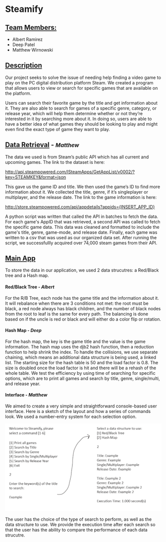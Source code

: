 # <b>Steamify</b>

## <u>Team Members:</u>
- Albert Ramirez
- Deep Patel
- Matthew Wirnowski

## <u>Description</u>
Our project seeks to solve the issue of needing help finding a video game to play on the PC digital distribution platform Steam. We created a program that allows users to view or search for specific games that are available on the platform.

Users can search their favorite game by the title and get information about it. They are also able to search for games of a specific genre, category, or release year, which will help them determine whether or not they’re interested in it by searching more about it. In doing so, users are able to have a better idea of what games they should be looking to play and might even find the exact type of game they want to play.

## <u>Data Retrieval</u> - <i><small>Matthew</small></i>

The data we used is from Steam’s public API which has all current and upcoming games. The link to the dataset is here:
 
http://api.steampowered.com/ISteamApps/GetAppList/v0002/?key=STEAMKEY&format=json
 
This gave us the game ID and title. We then used the game’s ID to find more information about it. We collected the title, genre, if it’s singleplayer or multiplayer, and the release date. The link to the game information is here: 
 
http://store.steampowered.com/api/appdetails?appids={INSERT_APP_ID}

A python script was written that called the API in batches to fetch the data. For each game's AppID that was retrieved, a second API was called to fetch the specific game data. This data was cleaned and formatted to include the game's title, genre, game-mode, and release date. Finally, each game was written to a csv that was used as our organized data set. After running the script, we successfullly acquired over 74,000 steam games from their API.

## <u>Main App</u>
To store the data in our application, we used 2 data strucutres: a Red/Black tree and a Hash map. 

#### Red/Black Tree - <i>Albert</i>

For the R/B Tree, each node has the game title and the information about it. It will rebalance when there are 3 conditions not met: the root must be black, a red node always has black children, and the number of black nodes from the root to leaf is the same for every path. The balancing is done based on if the uncle is red or black and will either do a color flip or rotation. 

#### Hash Map - <i>Deep</i>

For the hash map, the key is the game title and the value is the game information. The hash map uses the djb2 hash function, then a reduction function to help shrink the index. To handle the collisions, we use separate chaining, which means an additional data structure is being used, a linked list. The starting size for the hash table is 50 and the load factor is 0.8. The size is doubled once the load factor is hit and there will be a rehash of the whole table. We test the efficiency by using time of searching for specific options, which are to print all games and search by title, genre, single/multi, and release year.

#### Interface - <i>Matthew</i>

We aimed to create a very simple and straightforward console-based user interface. Here is a sketch of the layout and how a series of commands look. We used a number-entry system for each selection option.

![Sketch of User Interface](UserInterfaceSketch.png)

The user has the choice of the type of search to perform, as well as
the data structure to use. We provide the execution time after each search so that the user has the ability to compare the performance of each data strucutre.
